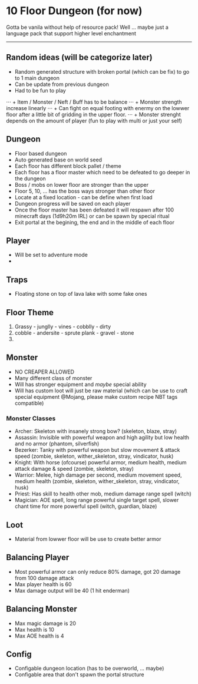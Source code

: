 # 10 Floor Dungeon (for now) 
Gotta be vanila without help of resource pack! Well ... maybe just a language pack that support higher level enchantment
___
## Random ideas (will be categorize later)
- Random generated structure with broken portal (which can be fix) to go to 1 main dungeon
- Can be update from previous dungeon
- Had to be fun to play

⋅⋅⋅ + Item / Monster / Neft / Buff has to be balance
⋅⋅⋅ + Monster strength increase linearly
⋅⋅⋅ + Can fight on equal footing with enermy on the lowwer floor after a little bit of gridding in the upper floor.
⋅⋅⋅ + Monster strenght depends on the amount of player (fun to play with multi or just your self)

## Dungeon
- Floor based dungeon
- Auto generated base on world seed
- Each floor has different block pallet / theme
- Each floor has a floor master which need to be defeated to go deeper in the dungeon
- Boss / mobs on lower floor are stronger than the upper
- Floor 5, 10, ... has the boss ways stronger than other floor
- Locate at a fixed location - can be define when first load
- Dungeon progress will be saved on each player
- Once the floor master has been defeated it will respawn after 100 minecraft days (1d9h20m IRL) or can be spawn by special ritual
- Exit portal at the begining, the end and in the middle of each floor
## Player
- Will be set to adventure mode
- 
## Traps
- Floating stone on top of lava lake with some fake ones
## Floor Theme
1. Grassy - junglly - vines - cobblly - dirty
2. cobble - andersite - sprute plank - gravel - stone
3. 
## Monster
- NO CREAPER ALLOWED
- Many different class of monster
- Will has stronger equipment and _maybe_ special ability
- Will has custom loot will just be raw material (which can be use to craft special equipment @Mojang, please make custom recipe NBT tags compatible)
### Monster Classes
- Archer: Skeleton with insanely strong bow? (skeleton, blaze, stray)
- Assassin: Invisible with powerful weapon and high agility but low health and no armor (phantom, silverfish)
- Bezerker: Tanky with powerful weapon but slow movement & attack speed (zombie, skeleton, wither_skeleton, stray, vindicator, husk)
- Knight: With horse (ofcourse) powerful armor, medium health, medium attack damage & speed (zombie, skeleton, stray)
- Warrior: Melee, high damage per second, medium movement speed, medium health (zombie, skeleton, wither_skeleton, stray, vindicator, husk)
- Priest: Has skill to health other mob, medium damage range spell (witch)
- Magician: AOE spell, long range powerful single target spell, slower chant time for more powerful spell (witch, guardian, blaze)
## Loot
- Material from lowwer floor will be use to create better armor
## Balancing Player
- Most powerful armor can only reduce 80% damage, got 20 damage from 100 damage attack
- Max player health is 60
- Max damage output will be 40 (1 hit enderman)
## Balancing Monster
- Max magic damage is 20
- Max health is 10
- Max AOE health is 4
## Config
- Configable dungeon location (has to be overworld, ... maybe)
- Configable area that don't spawn the portal structure

